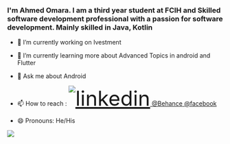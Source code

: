 ### I'm Ahmed Omara. I am a third year student at FCIH and Skilled software development professional with a passion for software development. Mainly skilled in Java, Kotlin




- 🔭 I’m currently working on Ivestment
- 🌱 I’m currently learning more about Advanced Topics in android and Flutter
- 💬 Ask me about Android 
- 📫 How to reach : <a href="https://www.linkedin.com/in/ahmed-omara-546955187/" rel="nofollow noreferrer">
    <img src="https://i.stack.imgur.com/gVE0j.png" style="font-size:48px" alt="linkedin"> 
  </a> 
   <a href="https://www.behance.net/ahmedomara2" rel="nofollow noreferrer">
    <g>@Behance</g>
  </a>
   <a href="https://www.facebook.com/profile.php?id=100006376351818" rel="nofollow noreferrer">
    <g>@facebook</g>
  </a>
  
  
- 😄 Pronouns: He/His




<img src="https://github-readme-stats.vercel.app/api?username=AhmedOmara14&&show_icons=true&title_color=ffffff&icon_color=bb2acf&text_color=daf7dc&bg_color=000" />

